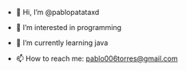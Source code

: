 - 👋 Hi, I’m @pablopatataxd
- 👀 I’m interested in programming
- 🌱 I’m currently learning java

- 📫 How to reach me: pablo006torres@gmail.com

<!---
pablopatataxd/pablopatataxd is a ✨ special ✨ repository because its `README.md` (this file) appears on your GitHub profile.
You can click the Preview link to take a look at your changes.
--->
